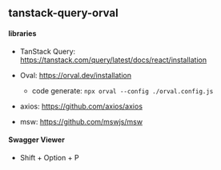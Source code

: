 ## tanstack-query-orval

#### libraries

- TanStack Query: https://tanstack.com/query/latest/docs/react/installation
- Oval: https://orval.dev/installation

  - code generate: `npx orval --config ./orval.config.js`

- axios: https://github.com/axios/axios
- msw: https://github.com/mswjs/msw

#### Swagger Viewer

- Shift + Option + P
